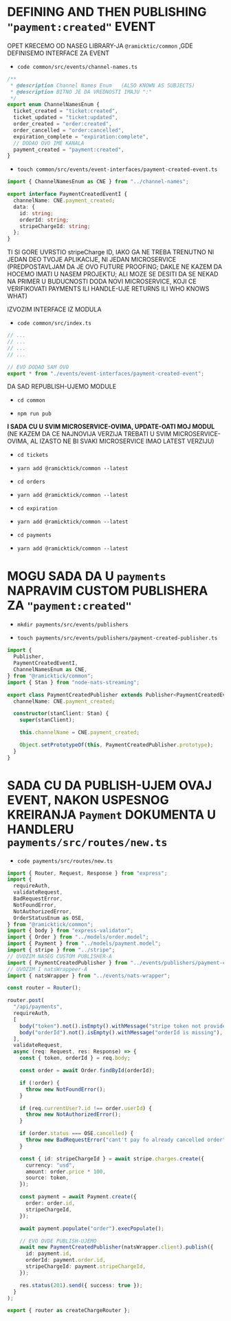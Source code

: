 # DEFINING AND THEN PUBLISHING `"payment:created"` EVENT

OPET KRECEMO OD NASEG LIBRARY-JA `@ramicktic/common` ,GDE DEFINISEMO INTERFACE ZA EVENT

- `code common/src/events/channel-names.ts`

```ts
/**
 * @description Channel Names Enum   (ALSO KNOWN AS SUBJECTS)
 * @description BITNO JE DA VREDNOSTI IMAJU ":"
 */
export enum ChannelNamesEnum {
  ticket_created = "ticket:created",
  ticket_updated = "ticket:updated",
  order_created = "order:created",
  order_cancelled = "order:cancelled",
  expiration_complete = "expiration:complete",
  // DODAO OVO IME KANALA
  payment_created = "payment:created",
}
```

- `touch common/src/events/event-interfaces/payment-created-event.ts`

```ts
import { ChannelNamesEnum as CNE } from "../channel-names";

export interface PaymentCreatedEventI {
  channelName: CNE.payment_created;
  data: {
    id: string;
    orderId: string;
    stripeChargeId: string;
  };
}

```

TI SI GORE UVRSTIO stripeCharge ID, IAKO GA NE TREBA TRENUTNO NI JEDAN DEO TVOJE APLIKACIJE, NI JEDAN MICROSERVICE (PREDPOSTAVLJAM DA JE OVO FUTURE PROOFING; DAKLE NE KAZEM DA HOCEMO IMATI U NASEM PROJEKTU; ALI MOZE SE DESITI DA SE NEKAD NA PRIMER U BUDUCNOSTI DODA NOVI MICROSERVICE, KOJI CE VERIFIKOVATI PAYMENTS ILI HANDLE-UJE RETURNS ILI WHO KNOWS WHAT)

IZVOZIM INTERFACE IZ MODULA

- `code common/src/index.ts`

```ts
// ...
// ...
// ...
// ...

// EVO DODAO SAM OVO
export * from "./events/event-interfaces/payment-created-event";
```

DA SAD REPUBLISH-UJEMO MODULE

- `cd common`

- `npm run pub`

**I SADA CU U SVIM MICROSERVICE-OVIMA, UPDATE-OATI MOJ MODUL** (NE KAZEM DA CE NAJNOVIJA VERZIJA TREBATI U SVIM MICROSERVICE-OVIMA, AL IZASTO NE BI SVAKI MICROSERVICE IMAO LATEST VERZIJU)

- `cd tickets`

- `yarn add @ramicktick/common --latest`

- `cd orders`

- `yarn add @ramicktick/common --latest`

- `cd expiration`

- `yarn add @ramicktick/common --latest`

- `cd payments`

- `yarn add @ramicktick/common --latest`

# MOGU SADA DA U `payments` NAPRAVIM CUSTOM PUBLISHERA ZA `"payment:created"`

- `mkdir payments/src/events/publishers`

- `touch payments/src/events/publishers/payment-created-publisher.ts`

```ts
import {
  Publisher,
  PaymentCreatedEventI,
  ChannelNamesEnum as CNE,
} from "@ramicktick/common";
import { Stan } from "node-nats-streaming";

export class PaymentCreatedPublisher extends Publisher<PaymentCreatedEventI> {
  channelName: CNE.payment_created;

  constructor(stanClient: Stan) {
    super(stanClient);

    this.channelName = CNE.payment_created;

    Object.setPrototypeOf(this, PaymentCreatedPublisher.prototype);
  }
}

```

# SADA CU DA PUBLISH-UJEM OVAJ EVENT, NAKON USPESNOG KREIRANJA `Payment` DOKUMENTA U HANDLERU `payments/src/routes/new.ts`

- `code payments/src/routes/new.ts`

```ts
import { Router, Request, Response } from "express";
import {
  requireAuth,
  validateRequest,
  BadRequestError,
  NotFoundError,
  NotAuthorizedError,
  OrderStatusEnum as OSE,
} from "@ramicktick/common";
import { body } from "express-validator";
import { Order } from "../models/order.model";
import { Payment } from "../models/payment.model";
import { stripe } from "../stripe";
// UVOZIM NASEG CUSTOM PUBLISHER-A
import { PaymentCreatedPublisher } from "../events/publishers/payment-created-publisher";
// UVOZIM I natsWrappeer-A
import { natsWrapper } from "../events/nats-wrapper";

const router = Router();

router.post(
  "/api/payments",
  requireAuth,
  [
    body("token").not().isEmpty().withMessage("stripe token not provided"),
    body("orderId").not().isEmpty().withMessage("orderId is missing"),
  ],
  validateRequest,
  async (req: Request, res: Response) => {
    const { token, orderId } = req.body;

    const order = await Order.findById(orderId);

    if (!order) {
      throw new NotFoundError();
    }

    if (req.currentUser?.id !== order.userId) {
      throw new NotAuthorizedError();
    }

    if (order.status === OSE.cancelled) {
      throw new BadRequestError("cant't pay fo already cancelled order");
    }

    const { id: stripeChargeId } = await stripe.charges.create({
      currency: "usd",
      amount: order.price * 100,
      source: token,
    });

    const payment = await Payment.create({
      order: order.id,
      stripeChargeId,
    });

    await payment.populate("order").execPopulate();

    // EVO OVDE PUBLISH-UJEMO
    await new PaymentCreatedPublisher(natsWrapper.client).publish({
      id: payment.id,
      orderId: payment.order.id,
      stripeChargeId: payment.stripeChargeId,
    });

    res.status(201).send({ success: true });
  }
);

export { router as createChargeRouter };

```
